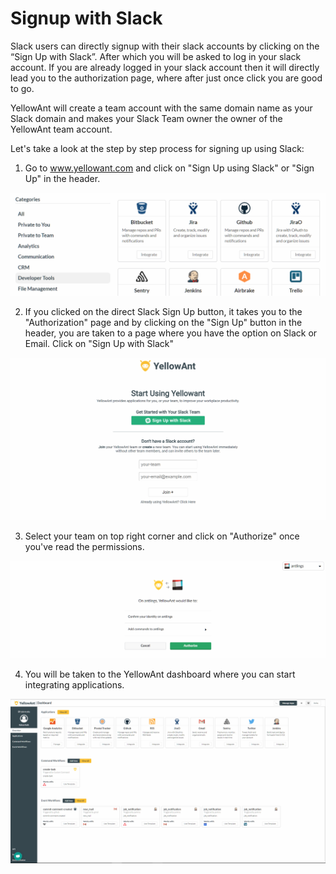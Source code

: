# Signup with Slack

Slack users can directly signup with their slack accounts by clicking on the “Sign Up with Slack”. After which you will be asked to log in your slack account. If you are already logged in your slack account then it will directly lead you to the authorization page, where after just once click you are good to go.

YellowAnt will create a team account with the same domain name as your Slack domain and makes your Slack Team owner the owner of the YellowAnt team account.

Let's take a look at the step by step process for signing up using Slack:

1. Go to www.yellowant.com and click on "Sign Up using Slack" or "Sign Up" in the header.  

![](../.gitbook/assets/image%20%2827%29.png)



2. If you clicked on the direct Slack Sign Up button, it takes you to the "Authorization" page and by clicking on the "Sign Up" button in the header, you are taken to a page where you have the option on Slack or Email. Click on "Sign Up with Slack"

![](../.gitbook/assets/image%20%28174%29.png)

3. Select your team on top right corner and click on "Authorize" once you've read the permissions.

![](../.gitbook/assets/image%20%28246%29.png)

4. You will be taken to the YellowAnt dashboard where you can start integrating applications.

![](../.gitbook/assets/image%20%28282%29.png)



